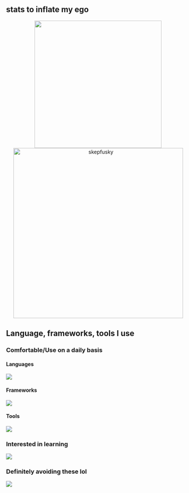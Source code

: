 ## stats to inflate my ego
<p align="center">
  <a href="https://github.com/anuraghazra/github-readme-stats">
      <img width="348" src="https://github-readme-stats.vercel.app/api/top-langs/?username=skepfusky&hide_title=true&layout=compact&theme=tokyonight&langs_count=10&hide_border=true&hide=json,markdown&include_all_commits=true&card_width=300">
  </a>
  <img width="465" src="https://github-readme-streak-stats.herokuapp.com/?user=skepfusky&theme=tokyonight&hide_border=true" alt="skepfusky">
</p>

## Language, frameworks, tools I use
### Comfortable/Use on a daily basis
#### Languages
![](https://skillicons.dev/icons?i=html,css,sass,nodejs,js,ts,py)
#### Frameworks
![](https://skillicons.dev/icons?i=tailwind,react,next,vue,nuxt,svelte,astro)
#### Tools
![](https://skillicons.dev/icons?i=ps,pr,ae,ai,figma,vscode,visualstudio,idea,vim,bash,powershell,git,github,linux,docker&perline=7)

### Interested in learning
![](https://skillicons.dev/icons?i=raspberrypi,cs,go,fastapi,flask,electron,firebase,mongodb,postgres,redis,prisma&perline=7)

### Definitely avoiding these lol
![](https://skillicons.dev/icons?i=php,jquery,java)
